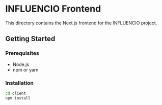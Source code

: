 # INFLUENCIO Frontend

This directory contains the Next.js frontend for the INFLUENCIO project.

## Getting Started

### Prerequisites

- Node.js
- npm or yarn

### Installation

```bash
cd client
npm install
```
